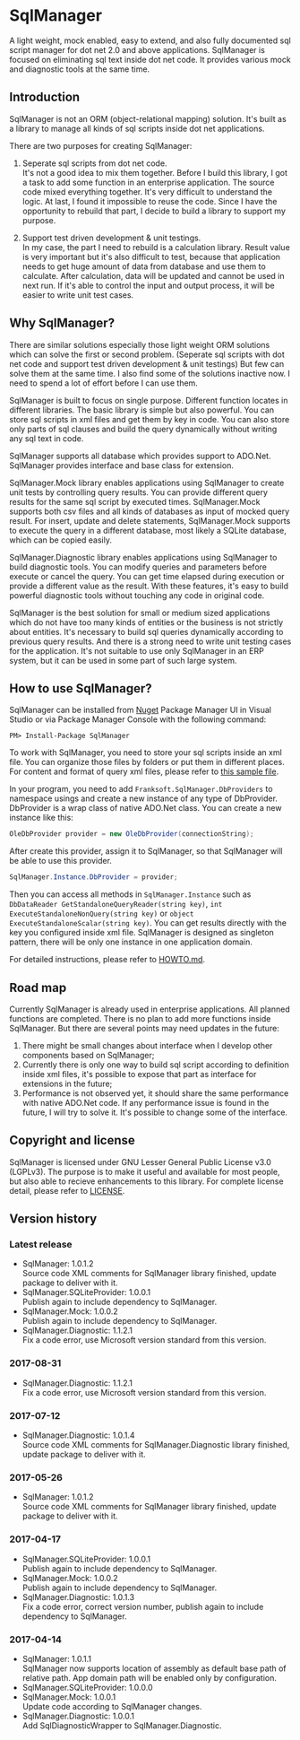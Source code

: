 # SqlManager
A light weight, mock enabled, easy to extend, and also fully documented sql script manager for dot net 2.0 and above
applications. SqlManager is focused on eliminating sql text inside dot net code. It provides various mock and diagnostic
tools at the same time.

## Introduction
SqlManager is not an ORM (object-relational mapping) solution. It's built as a library to manage all kinds of sql
scripts inside dot net applications.

There are two purposes for creating SqlManager:

1. Seperate sql scripts from dot net code.  
    It's not a good idea to mix them together. Before I build this library, I got a task to add some function in an
    enterprise application. The source code mixed everything together. It's very difficult to understand the logic. At
    last, I found it impossible to reuse the code. Since I have the opportunity to rebuild that part, I decide to build
    a library to support my purpose.

2. Support test driven development & unit testings.  
    In my case, the part I need to rebuild is a calculation library. Result value is very important but it's also
    difficult to test, because that application needs to get huge amount of data from database and use them to
    calculate. After calculation, data will be updated and cannot be used in next run. If it's able to control the input
    and output process, it will be easier to write unit test cases.

## Why SqlManager?
There are similar solutions especially those light weight ORM solutions which can solve the first or second problem.
(Seperate sql scripts with dot net code and support test driven development & unit testings) But few can solve them at
the same time. I also find some of the solutions inactive now. I need to spend a lot of effort before I can use them.

SqlManager is built to focus on single purpose. Different function locates in different libraries. The basic library is
simple but also powerful. You can store sql scripts in xml files and get them by key in code. You can also store only
parts of sql clauses and build the query dynamically without writing any sql text in code.

SqlManager supports all database which provides support to ADO.Net. SqlManager provides interface and base class for
extension.

SqlManager.Mock library enables applications using SqlManager to create unit tests by controlling query results. You can
provide different query results for the same sql script by executed times. SqlManager.Mock supports both csv files and
all kinds of databases as input of mocked query result. For insert, update and delete statements, SqlManager.Mock 
supports to execute the query in a different database, most likely a SQLite database, which can be copied easily.

SqlManager.Diagnostic library enables applications using SqlManager to build diagnostic tools. You can modify queries
and parameters before execute or cancel the query. You can get time elapsed during execution or provide a different
value as the result. With these features, it's easy to build powerful diagnostic tools without touching any code in
original code.

SqlManager is the best solution for small or medium sized applications which do not have too many kinds of entities or
the business is not strictly about entities. It's necessary to build sql queries dynamically according to previous query
results. And there is a strong need to write unit testing cases for the application. It's not suitable to use only 
SqlManager in an ERP system, but it can be used in some part of such large system.

## How to use SqlManager?
SqlManager can be installed from [Nuget](https://docs.nuget.org/docs/start-here/installing-nuget) Package Manager UI in
Visual Studio or via Package Manager Console with the following command:

```
PM> Install-Package SqlManager
```

To work with SqlManager, you need to store your sql scripts inside an xml file. You can organize those files by folders
or put them in different places. For content and format of query xml files, please refer to
[this sample file](SqlManager/StandaloneQueries_Sample.xml).

In your program, you need to add `Franksoft.SqlManager.DbProviders` to namespace usings and create a new instance of
any type of DbProvider. DbProvider is a wrap class of native ADO.Net class. You can create a new instance like this:

```C#
OleDbProvider provider = new OleDbProvider(connectionString);
```

After create this provider, assign it to SqlManager, so that SqlManager will be able to use this provider.

```C#
SqlManager.Instance.DbProvider = provider;
```

Then you can access all methods in `SqlManager.Instance` such as `DbDataReader GetStandaloneQueryReader(string key)`,
`int ExecuteStandaloneNonQuery(string key)` or `object ExecuteStandaloneScalar(string key)`. You can get results
directly with the key you configured inside xml file. SqlManager is designed as singleton pattern, there will be only
one instance in one application domain.

For detailed instructions, please refer to [HOWTO.md](HOWTO.md).

## Road map
Currently SqlManager is already used in enterprise applications. All planned functions are completed. There is no plan
to add more functions inside SqlManager. But there are several points may need updates in the future:

1. There might be small changes about interface when I develop other components based on SqlManager;
2. Currently there is only one way to build sql script according to definition inside xml files, it's possible to expose
that part as interface for extensions in the future;
3. Performance is not observed yet, it should share the same performance with native ADO.Net code. If any performance
issue is found in the future, I will try to solve it. It's possible to change some of the interface.

## Copyright and license
SqlManager is licensed under GNU Lesser General Public License v3.0 (LGPLv3). The purpose is to make it useful and
available for most people, but also able to recieve enhancements to this library. For complete license detail, please
refer to [LICENSE](LICENSE).

## Version history
### Latest release
* SqlManager: 1.0.1.2  
    Source code XML comments for SqlManager library finished, update package to deliver with it.
* SqlManager.SQLiteProvider: 1.0.0.1  
    Publish again to include dependency to SqlManager.
* SqlManager.Mock: 1.0.0.2  
    Publish again to include dependency to SqlManager.
* SqlManager.Diagnostic: 1.1.2.1  
    Fix a code error, use Microsoft version standard from this version.

### 2017-08-31
* SqlManager.Diagnostic: 1.1.2.1  
    Fix a code error, use Microsoft version standard from this version.

### 2017-07-12
* SqlManager.Diagnostic: 1.0.1.4  
    Source code XML comments for SqlManager.Diagnostic library finished, update package to deliver with it.

### 2017-05-26
* SqlManager: 1.0.1.2  
    Source code XML comments for SqlManager library finished, update package to deliver with it.

### 2017-04-17
* SqlManager.SQLiteProvider: 1.0.0.1  
    Publish again to include dependency to SqlManager.
* SqlManager.Mock: 1.0.0.2  
    Publish again to include dependency to SqlManager.
* SqlManager.Diagnostic: 1.0.1.3  
    Fix a code error, correct version number, publish again to include dependency to SqlManager.

### 2017-04-14
* SqlManager: 1.0.1.1  
    SqlManager now supports location of assembly as default base path of relative path. App domain path will be enabled
    only by configuration.
* SqlManager.SQLiteProvider: 1.0.0.0  
* SqlManager.Mock: 1.0.0.1  
    Update code according to SqlManager changes.
* SqlManager.Diagnostic: 1.0.0.1  
    Add SqlDiagnosticWrapper to SqlManager.Diagnostic.